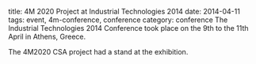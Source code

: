 title: 4M 2020 Project at Industrial Technologies 2014
date: 2014-04-11
tags: event, 4m-conference, conference
category: conference
The Industrial Technologies 2014 Conference took place on the 9th to the 11th April in Athens, Greece.

The 4M2020 CSA project had a stand at the exhibition.